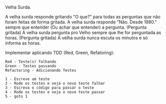 
Velha Surda.

A velha surda responde gritando "O que?" para todas as perguntas que não foram feitas de forma gritada.
A velha surda responde "Não. Desde 1980." sempre que entender (Ou achar que entender) a pergunta. (Pergunta gritada)
A velha surda pergunta pro Velho sempre que lhe for perguntada as horas. (Pergunta gritada)
A velha surda nunca escuta os minutos e só informa as horas.


Implementar aplicando TDD (Red, Green, Refatoring):
	
	Red - Teste(s) falhando
	Green - Testes passando
	Refactoring - Adicionando Testes

	1 - Escreve um teste
	2 - Rode os testes e veja o novo teste falhar
	3 - Escreva o código para passar o teste
	4 - Rode os testes e veja o novo teste passar
	5 - goto 1

